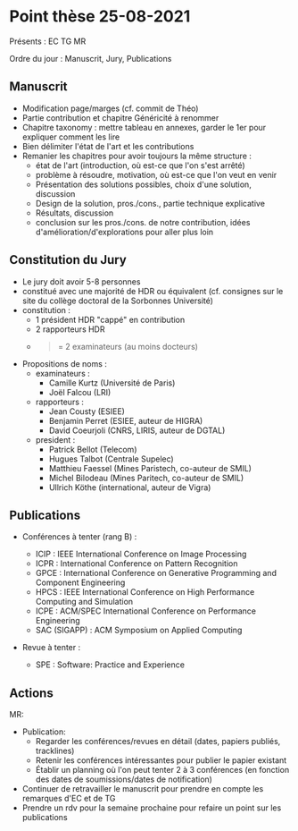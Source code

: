 # Point thèse 25-08-2021

Présents : EC TG MR

Ordre du jour : Manuscrit, Jury, Publications

## Manuscrit

* Modification page/marges (cf. commit de Théo)
* Partie contribution et chapitre Généricité à renommer
* Chapitre taxonomy : mettre tableau en annexes, garder le 1er pour expliquer comment les lire
* Bien délimiter l'état de l'art et les contributions
* Remanier les chapitres pour avoir toujours la même structure :
  * état de l'art (introduction, où est-ce que l'on s'est arrêté)
  * problème à résoudre, motivation, où est-ce que l'on veut en venir
  * Présentation des solutions possibles, choix d'une solution, discussion
  * Design de la solution, pros./cons., partie technique explicative
  * Résultats, discussion
  * conclusion sur les pros./cons. de notre contribution, idées d'amélioration/d'explorations pour aller plus loin

## Constitution du Jury

* Le jury doit avoir 5-8 personnes
* constitué avec une majorité de HDR ou équivalent (cf. consignes sur le site du collège doctoral de la Sorbonnes Université)
* constitution :
  * 1 président HDR "cappé" en contribution
  * 2 rapporteurs HDR
  * >= 2 examinateurs (au moins docteurs)
* Propositions de noms :
  * examinateurs :
    * Camille Kurtz (Université de Paris)
    * Joël Falcou (LRI)
  * rapporteurs :
    * Jean Cousty (ESIEE)
    * Benjamin Perret (ESIEE, auteur de HIGRA)
    * David Coeurjoli (CNRS, LIRIS, auteur de DGTAL)
  * president :
    * Patrick Bellot (Telecom)
    * Hugues Talbot (Centrale Supelec)
    * Matthieu Faessel (Mines Paristech, co-auteur de SMIL)
    * Michel Bilodeau (Mines Paritech, co-auteur de SMIL)
    * Ullrich Köthe (international, auteur de Vigra)

## Publications

* Conférences à tenter (rang B) :
  * ICIP : IEEE International Conference on Image Processing
  * ICPR : International Conference on Pattern Recognition
  * GPCE : International Conference on Generative Programming and Component Engineering
  * HPCS : IEEE International Conference on High Performance Computing and Simulation
  * ICPE : ACM/SPEC International Conference on Performance Engineering
  * SAC (SIGAPP) : ACM Symposium on Applied Computing

* Revue à tenter :
  * SPE : Software: Practice and Experience

## Actions
  
MR:

* Publication:
  * Regarder les conférences/revues en détail (dates, papiers publiés, tracklines)
  * Retenir les conférences intéressantes pour publier le papier existant
  * Établir un planning où l'on peut tenter 2 à 3 conférences (en fonction des dates de soumissions/dates de notification)
* Continuer de retravailler le manuscrit pour prendre en compte les remarques d'EC et de TG
* Prendre un rdv pour la semaine prochaine pour refaire un point sur les publications
